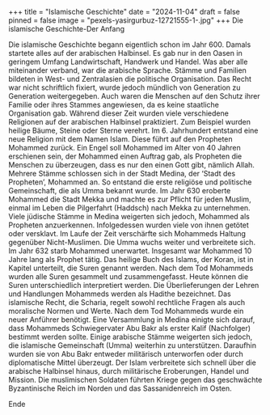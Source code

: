 +++
title = "Islamische Geschichte"
date = "2024-11-04"
draft = false
pinned = false
image = "pexels-yasirgurbuz-12721555-1-.jpg"
+++
Die islamische Geschichte-Der Anfang

Die islamische Geschichte begann eigentlich schon im Jahr 600. Damals startete alles auf der arabischen Halbinsel. Es gab nur in den Oasen in geringem Umfang Landwirtschaft, Handwerk und Handel. Was aber alle miteinander verband, war die arabische Sprache. Stämme und Familien bildeten in West- und Zentralasien die politische Organisation. Das Recht war nicht schriftlich fixiert, wurde jedoch mündlich von Generation zu Generation weitergegeben. Auch waren die Menschen auf den Schutz ihrer Familie oder ihres Stammes angewiesen, da es keine staatliche Organisation gab. Während dieser Zeit wurden viele verschiedene Religionen auf der arabischen Halbinsel praktiziert. Zum Beispiel wurden heilige Bäume, Steine oder Sterne verehrt. Im 6. Jahrhundert entstand eine neue Religion mit dem Namen Islam. Diese führt auf den Propheten Mohammed zurück. Ein Engel soll Mohammed im Alter von 40 Jahren erschienen sein, der Mohammed einen Auftrag gab, als Propheten die Menschen zu überzeugen, dass es nur den einen Gott gibt, nämlich Allah. Mehrere Stämme schlossen sich in der Stadt Medina, der ‘Stadt des Propheten’, Mohammed an. So entstand die erste religiöse und politische Gemeinschaft, die als Umma bekannt wurde. Im Jahr 630 eroberte Mohammed die Stadt Mekka und machte es zur Pflicht für jeden Muslim, einmal im Leben die Pilgerfahrt (Haddsch) nach Mekka zu unternehmen. Viele jüdische Stämme in Medina weigerten sich jedoch, Mohammed als Propheten anzuerkennen. Infolgedessen wurden viele von ihnen getötet oder versklavt. Im Laufe der Zeit verschärfte sich Mohammeds Haltung gegenüber Nicht-Muslimen. Die Umma wuchs weiter und verbreitete sich. Im Jahr 632 starb Mohammed unerwartet. Insgesamt war Mohammed 10 Jahre lang als Prophet tätig. Das heilige Buch des Islams, der Koran, ist in Kapitel unterteilt, die Suren genannt werden. Nach dem Tod Mohammeds wurden alle Suren gesammelt und zusammengefasst. Heute können die Suren unterschiedlich interpretiert werden. Die Überlieferungen der Lehren und Handlungen Mohammeds werden als Hadithe bezeichnet. Das islamische Recht, die Scharia, regelt sowohl rechtliche Fragen als auch moralische Normen und Werte. Nach dem Tod Mohammeds wurde ein neuer Anführer benötigt. Eine Versammlung in Medina einigte sich darauf, dass Mohammeds Schwiegervater Abu Bakr als erster Kalif (Nachfolger) bestimmt werden sollte. Einige arabische Stämme weigerten sich jedoch, die islamische Gemeinschaft (Umma) weiterhin zu unterstützen. Daraufhin wurden sie von Abu Bakr entweder militärisch unterworfen oder durch diplomatische Mittel überzeugt. Der Islam verbreitete sich schnell über die arabische Halbinsel hinaus, durch militärische Eroberungen, Handel und Mission. Die muslimischen Soldaten führten Kriege gegen das geschwächte Byzantinische Reich im Norden und das Sassanidenreich im Osten.

Ende